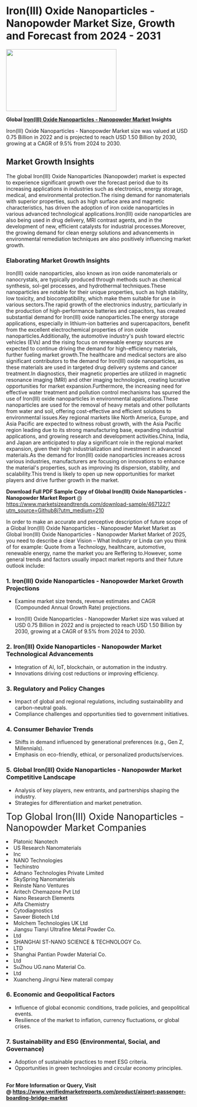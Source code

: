 <H1>Iron(III) Oxide Nanoparticles - Nanopowder Market Size, Growth and Forecast from 2024 - 2031</H1><img class="aligncenter size-medium wp-image-584254" src="https://thirdeyenews.in/wp-content/uploads/2024/09/Global-Market-Research-300x168.jpeg" alt="" width="300" height="168" /><p><strong>Global&nbsp;<a href="https://www.marketsizeandtrends.com/download-sample/467122/?utm_source=Github8j?utm_medium=210">Iron(III) Oxide Nanoparticles - Nanopowder Market</a> Insights</strong></p><p>Iron(III) Oxide Nanoparticles - Nanopowder Market size was valued at USD 0.75 Billion in 2022 and is projected to reach USD 1.50 Billion by 2030, growing at a CAGR of 9.5% from 2024 to 2030.</p><p><h2>Market Growth Insights</h2> The global Iron(III) Oxide Nanoparticles (Nanopowder) market is expected to experience significant growth over the forecast period due to its increasing applications in industries such as electronics, energy storage, medical, and environmental protection.The rising demand for nanomaterials with superior properties, such as high surface area and magnetic characteristics, has driven the adoption of iron oxide nanoparticles in various advanced technological applications.Iron(III) oxide nanoparticles are also being used in drug delivery, MRI contrast agents, and in the development of new, efficient catalysts for industrial processes.Moreover, the growing demand for clean energy solutions and advancements in environmental remediation techniques are also positively influencing market growth. <h3>Elaborating Market Growth Insights</h3> Iron(III) oxide nanoparticles, also known as iron oxide nanomaterials or nanocrystals, are typically produced through methods such as chemical synthesis, sol-gel processes, and hydrothermal techniques.These nanoparticles are notable for their unique properties, such as high stability, low toxicity, and biocompatibility, which make them suitable for use in various sectors.The rapid growth of the electronics industry, particularly in the production of high-performance batteries and capacitors, has created substantial demand for Iron(III) oxide nanoparticles.The energy storage applications, especially in lithium-ion batteries and supercapacitors, benefit from the excellent electrochemical properties of iron oxide nanoparticles.Additionally, the automotive industry's push toward electric vehicles (EVs) and the rising focus on renewable energy sources are expected to continue driving the demand for high-efficiency materials, further fueling market growth.The healthcare and medical sectors are also significant contributors to the demand for Iron(III) oxide nanoparticles, as these materials are used in targeted drug delivery systems and cancer treatment.In diagnostics, their magnetic properties are utilized in magnetic resonance imaging (MRI) and other imaging technologies, creating lucrative opportunities for market expansion.Furthermore, the increasing need for effective water treatment and pollution control mechanisms has spurred the use of Iron(III) oxide nanoparticles in environmental applications.These nanoparticles are used for the removal of heavy metals and other pollutants from water and soil, offering cost-effective and efficient solutions to environmental issues.Key regional markets like North America, Europe, and Asia Pacific are expected to witness robust growth, with the Asia Pacific region leading due to its strong manufacturing base, expanding industrial applications, and growing research and development activities.China, India, and Japan are anticipated to play a significant role in the regional market expansion, given their high industrialization and investment in advanced materials.As the demand for Iron(III) oxide nanoparticles increases across various industries, manufacturers are focusing on innovations to enhance the material's properties, such as improving its dispersion, stability, and scalability.This trend is likely to open up new opportunities for market players and drive further growth in the market.</p><p><span class=""><strong>Download Full PDF Sample Copy of Global Iron(III) Oxide Nanoparticles - Nanopowder Market Report</strong> @ <a href="https://www.marketsizeandtrends.com/download-sample/467122/?utm_source=Github8j?utm_medium=210" target="_blank">https://www.marketsizeandtrends.com/download-sample/467122/?utm_source=Github8j?utm_medium=210</a></span></p><p>In order to make an accurate and perceptive description of future scope of a Global&nbsp;Iron(III) Oxide Nanoparticles - Nanopowder Market Market as Global&nbsp;Iron(III) Oxide Nanoparticles - Nanopowder Market Market of 2025, you need to describe a clear Vision &ndash; What Industry or Linda can you think of for example: Quote from a Technology, healthcare, automotive, renewable energy, name the market you are Reffering to.However, some general trends and factors usually impact market reports and their future outlook include:</p><h3>1.&nbsp;<strong>Iron(III) Oxide Nanoparticles - Nanopowder Market Growth Projections</strong></h3><ul><li>Examine market size trends, revenue estimates and CAGR (Compounded Annual Growth Rate) projections.</li><li><p>Iron(III) Oxide Nanoparticles - Nanopowder Market size was valued at USD 0.75 Billion in 2022 and is projected to reach USD 1.50 Billion by 2030, growing at a CAGR of 9.5% from 2024 to 2030.</p></li></ul><h3>2.&nbsp;<strong>Iron(III) Oxide Nanoparticles - Nanopowder Market Technological Advancements</strong></h3><ul><li>Integration of AI, IoT, blockchain, or automation in the industry.</li><li>Innovations driving cost reductions or improving efficiency.</li></ul><h3>3.&nbsp;<strong>Regulatory and Policy Changes</strong></h3><ul><li>Impact of global and regional regulations, including sustainability and carbon-neutral goals.</li><li>Compliance challenges and opportunities tied to government initiatives.</li></ul><h3>4.&nbsp;<strong>Consumer Behavior Trends</strong></h3><ul><li>Shifts in demand influenced by generational preferences (e.g., Gen Z, Millennials).</li><li>Emphasis on eco-friendly, ethical, or personalized products/services.</li></ul><h3>5.&nbsp;<strong>Global Iron(III) Oxide Nanoparticles - Nanopowder Market Competitive Landscape</strong></h3><ul><li>Analysis of key players, new entrants, and partnerships shaping the industry.</li><li>Strategies for differentiation and market penetration.</li></ul><p data-pm-slice="1 1 []"><span style="color: inherit; font-family: inherit; font-size: 25px;">Top Global Iron(III) Oxide Nanoparticles - Nanopowder Market Companies</span></p><div class="" data-test-id=""><p><li>Platonic Nanotech</li><li> US Research Nanomaterials</li><li> Inc</li><li> NANO Technologies</li><li> Techinstro</li><li> Adnano Technologies Private Limited</li><li> SkySpring Nanomaterials</li><li> Reinste Nano Ventures</li><li> Aritech Chemazone Pvt Ltd</li><li> Nano Research Elements</li><li> Alfa Chemistry</li><li> Cytodiagnostics</li><li> Saveer Biotech Ltd</li><li> Molchem Technologies UK Ltd</li><li> Jiangsu Tianyi Ultrafine Metal Powder Co.</li><li> Ltd</li><li> SHANGHAI ST-NANO SCIENCE & TECHNOLOGY Co.</li><li> LTD</li><li> Shanghai Pantian Powder Material Co.</li><li> Ltd</li><li> SuZhou UG.nano Material Co.</li><li>Ltd</li><li> Xuancheng Jingrui New materail compay</li></p></div><h3>6.&nbsp;<strong>Economic and Geopolitical Factors</strong></h3><ul><li>Influence of global economic conditions, trade policies, and geopolitical events.</li><li>Resilience of the market to inflation, currency fluctuations, or global crises.</li></ul><h3>7.&nbsp;<strong>Sustainability and ESG (Environmental, Social, and Governance)</strong></h3><ul><li>Adoption of sustainable practices to meet ESG criteria.</li><li>Opportunities in green technologies and circular economy principles.</li></ul><h2><strong style="font-size: 14px;">For More Information or Query, Visit @&nbsp;</strong><a style="background-color: #ffffff; font-size: 14px;" href="https://www.marketsizeandtrends.com/report/iron-iii-oxide-nanoparticles-nanopowder-market/" target="_blank">https://www.verifiedmarketreports.com/product/airport-passenger-boarding-bridge-market</a></h2>